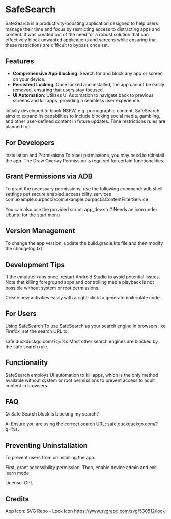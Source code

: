 # SafeSearch

SafeSearch is a productivity-boosting application designed to help users manage their time and focus by restricting access to distracting apps and content.
It was created out of the need for a robust solution that can effectively block unwanted applications and screens while ensuring that these restrictions are difficult to bypass once set.

## Features
- **Comprehensive App Blocking**: Search for and block any app or screen on your device.
- **Persistent Locking**: Once locked and installed, the app cannot be easily removed, ensuring that users stay focused.
- **UI Automation**: Utilizes UI Automation to navigate back to previous screens and kill apps, providing a seamless user experience.

Initially developed to block NSFW, e.g. pornographic content, SafeSearch aims to expand its capabilities to include blocking social media, gambling, and other user-defined content in future updates.
Time restrictions rules are planned too.

## For Developers
Installation and Permissions
To reset permissions, you may need to reinstall the app. The Draw Overlay Permission is required for certain functionalities.

## Grant Permissions via ADB
To grant the necessary permissions, use the following command:
adb shell settings put secure enabled_accessibility_services com.example.ourpact3/com.example.ourpact3.ContentFilterService

You can also use the provided script:
app_dev.sh # Needs an icon under Ubuntu for the start menu

## Version Management
To change the app version, update the build.gradle.kts file and then modify the changelog.txt.

## Development Tips
If the emulator runs once, restart Android Studio to avoid potential issues.
Note that killing foreground apps and controlling media playback is not possible without system or root permissions.


Create new activities easily with a right-click to generate boilerplate code.
## For Users

Using SafeSearch
To use SafeSearch as your search engine in browsers like Firefox, set the search URL to:

safe.duckduckgo.com/?q=%s
Most other search engines are blocked by the safe search rule.

## Functionality
SafeSearch employs UI automation to kill apps, which is the only method available without system or root permissions to prevent access to adult content in browsers.

## FAQ
Q: Safe Search block is blocking my search?

A: Ensure you are using the correct search URL: safe.duckduckgo.com/?q=%s.

## Preventing Uninstallation
To prevent users from uninstalling the app:

First, grant accessibility permission.
Then, enable device admin and exit learn mode.

License:
GPL

## Credits
App Icon: SVG Repo - Lock Icon
https://www.svgrepo.com/svg/530512/lock
